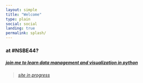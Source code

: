 ```yaml
---
layout: simple
title: "Welcome"
type: plain
social: social
landing: true
permalink: splash/
---
```



### at #NSBE44?

##### [join me to learn data management and visualization in python](http://drsmb.co/nsbe44)

>_[site in progress](/future/)_

